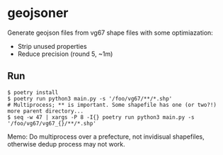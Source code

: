 # geojsoner

Generate geojson files from vg67 shape files with some optimiazation:

- Strip unused properties
- Reduce precision (round 5, ~1m)

## Run

```
$ poetry install
$ poetry run python3 main.py -s '/foo/vg67/**/*.shp'
# Multiprocess; ** is important. Some shapefile has one (or two?!) more parent directory...
$ seq -w 47 | xargs -P 8 -I{} poetry run python3 main.py -s '/foo/vg67/vg67_{}/**/*.shp'
```

Memo: Do multiprocess over a prefecture, not invidisual shapefiles, otherwise dedup process may not work.

